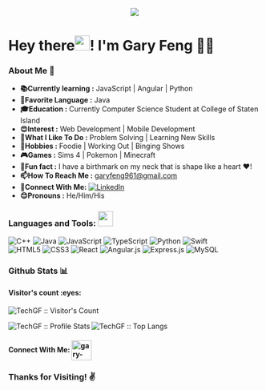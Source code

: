 <p align="center"><img src="https://i.imgur.com/A6bWGFl.gif"/></p>

# Hey there<img src="https://raw.githubusercontent.com/iampavangandhi/iampavangandhi/master/gifs/Hi.gif" width="30px">! I'm Gary Feng 👨‍💻

### About Me 🤔
-  **:books:Currently learning :** JavaScript | Angular | Python
-  **:tongue:Favorite Language :** Java
-  **:mortar_board:Education :** Currently Computer Science Student at College of Staten Island
-  **😍Interest :** Web Development | Mobile Development
-  **:runner:What I Like To Do :** Problem Solving | Learning New Skills
-  **:fish_cake:Hobbies :** Foodie | Working Out | Binging Shows
-  **🎮Games :** Sims 4 | Pokemon | Minecraft
-  **:rofl:Fun fact :** I have a birthmark on my neck that is shape like a heart :heart:!
-  **📫How To Reach Me :** [garyfeng961@gmail.com](mailto:garyfeng961?subject=[GitHub]%20Source%20profile)
-  **:handshake:Connect With Me:** 
<a href="https://www.linkedin.com/in/gary-feng/"><img alt="LinkedIn" src="https://img.shields.io/badge/-Gary_Feng-blue?style=flat-square&logo=Linkedin&logoColor=white&link=https://www.linkedin.com/in/gary-feng/"></a>
-  **:blush:Pronouns :** He/Him/His

### Languages and Tools: <img src="https://media.giphy.com/media/WUlplcMpOCEmTGBtBW/giphy.gif" width="30">
![C++](https://img.shields.io/badge/c++-%2300599C.svg?style=for-the-badge&logo=c%2B%2B&logoColor=white)
![Java](https://img.shields.io/badge/java-%23ED8B00.svg?style=for-the-badge&logo=java&logoColor=white)
![JavaScript](https://img.shields.io/badge/javascript-%23323330.svg?style=for-the-badge&logo=javascript&logoColor=%23F7DF1E)
![TypeScript](https://img.shields.io/badge/typescript-%23007ACC.svg?style=for-the-badge&logo=typescript&logoColor=white)
![Python](https://img.shields.io/badge/python-3670A0?style=for-the-badge&logo=python&logoColor=ffdd54)
![Swift](https://img.shields.io/badge/swift-F54A2A?style=for-the-badge&logo=swift&logoColor=white)<br>
![HTML5](https://img.shields.io/badge/html5-%23E34F26.svg?style=for-the-badge&logo=html5&logoColor=white)
![CSS3](https://img.shields.io/badge/css3-%231572B6.svg?style=for-the-badge&logo=css3&logoColor=white)
![React](https://img.shields.io/badge/react-%2320232a.svg?style=for-the-badge&logo=react&logoColor=%2361DAFB)
![Angular.js](https://img.shields.io/badge/angular.js-%23E23237.svg?style=for-the-badge&logo=angularjs&logoColor=white)
![Express.js](https://img.shields.io/badge/express.js-%23404d59.svg?style=for-the-badge&logo=express&logoColor=%2361DAFB)
![MySQL](https://img.shields.io/badge/mysql-%2300f.svg?style=for-the-badge&logo=mysql&logoColor=white)


### Github Stats :bar_chart:

<h4>Visitor's count :eyes:</h4>

<p><img src="https://profile-counter.glitch.me/{TechGF}/count.svg" alt="TechGF :: Visitor's Count" /></p>

<img align="left" src="https://github-readme-stats.vercel.app/api?username=TechGF&show_icons=true&theme=synthwave" alt="TechGF :: Profile Stats" />
<img align="center" src="https://github-readme-stats.vercel.app/api/top-langs/?username=TechGF&langs_count=10&theme=tokyonight&layout=compact" alt="TechGF :: Top Langs" />

#### Connect With Me: <a href=https://www.linkedin.com/in/gary-feng/ target="blank"><img align="center" src=https://cdn.jsdelivr.net/npm/simple-icons@3.0.1/icons/linkedin.svg alt="gary-feng" height="40" width="40" /></a>

### Thanks for Visiting! :v:
